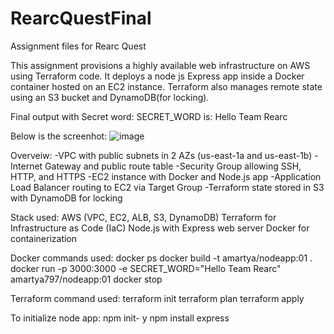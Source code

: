 # RearcQuestFinal
Assignment files for Rearc Quest 

This assignment provisions a highly available web infrastructure on AWS using Terraform code. 
It deploys a node js Express app inside a Docker container hosted on an EC2 instance. 
Terraform also manages remote state using an S3 bucket and DynamoDB(for locking).



Final output with Secret word:
SECRET_WORD is: Hello Team Rearc

Below is the screenhot:
![image](https://github.com/user-attachments/assets/07e57b78-ef6e-43d1-aa8f-9d927fd55296)

Overveiw:
-VPC with public subnets in 2 AZs (us-east-1a and us-east-1b)
-Internet Gateway and public route table
-Security Group allowing SSH, HTTP, and HTTPS
-EC2 instance with Docker and Node.js app
-Application Load Balancer routing to EC2 via Target Group
-Terraform state stored in S3 with DynamoDB for locking

Stack used:
AWS (VPC, EC2, ALB, S3, DynamoDB)
Terraform for Infrastructure as Code (IaC)
Node.js with Express web server
Docker for containerization

Docker commands used:
docker ps
docker build -t amartya/nodeapp:01 .
docker run -p 3000:3000 -e SECRET_WORD="Hello Team Rearc" amartya797/nodeapp:01
docker stop <names>

Terraform command used:
terraform init
terraform plan
terraform apply

To initialize node app:
npm init- y
npm install express

